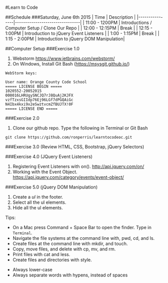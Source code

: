 #Learn to Code

##Schedule
###Saturday, June 6th 2015
| Time | Description |
|----------------|--------------------------------|
| 11:00 - 1200PM | Introductions / Computer Setup / Clone Our Repo |
| 12:00 - 12:15PM | Break |
| 12:15 - 1:00PM | Introduction to jQuery Event Listeners |
| 1:00 - 1:15PM | Break |
| 1:15 - 2:00PM | Introduction to jQuery DOM Manipulation|

##Computer Setup
###Exercise 1.0
1. Webstorm https://www.jetbrains.com/webstorm/
2. On Windows, Install Git Bash (https://msysgit.github.io/)
```
WebStorm keys:

User name: Orange County Code School
===== LICENSE BEGIN =====
1020552-20052015
000016LHRUgySNCJQ7rJ8QuAj2KJFX
vzfTzxsGIIdp76Ej96LGf7dPGQAiGc
N4Ibx4kxi9x2eSwztvcmZfBUJTX!0F
===== LICENSE END =====
```
###Exercise 2.0
1. Clone our github repo.
Type the following in Terminal or Git Bash
```
git clone https://github.com/ronperris/learntocodeoc.git
```

###Exercise 3.0 (Review HTML, CSS, Bootstrap, jQuery Selectors)

###Exercise 4.0 (JQuery Event Listeners)
1. Registering Event Listeners with on(). http://api.jquery.com/on/
2. Working with the Event Object. https://api.jquery.com/category/events/event-object/

###Exercise 5.0 (jQuery DOM Manipulation)
1. Create a *ul* in the footer.
2. Select all the ul elements.
3. Hide all the ul elements.

Tips:
* On a Mac press Command + Space Bar to open the finder. Type in `Terminal`.
* Navigate the file systems at the command line with, pwd, cd, and ls.
* Create files at the command line with mkdir, and touch.
* Copy, move files, and delete with cp, mv, and rm.
* Print files with cat and less.
* Create files and directories with style.
- Always lower-case
- Always separate words with hypens, instead of spaces
